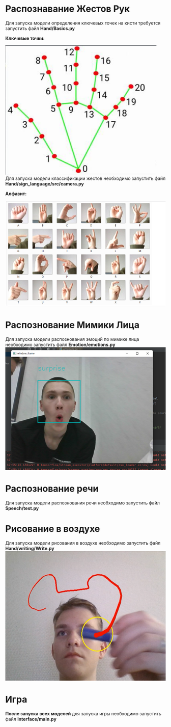 # Распознавание Жестов Рук

Для запуска модели определения ключевых точек на кисти требуется запустить файл **Hand/Basics.py**  

**Ключевые точки:**

![](images/control.png)  
Для запуска модели классификации жестов необходимо запустить файл **Hand/sign_language/src/camera.py**  

**Алфавит:**

![](Hand\sign_language\alpha.png)


# Распознование Мимики Лица

Для запуска модели распознования эмоций по мимике лица необходимо запустить файл **Emotion/emotions.py**  
![](images\surprise.png)

# Распознование речи

Для запуска модели распознования речи необходимо запустить файл **Speech/test.py**  

# Рисование в воздухе

Для запуска модели рисования в воздухе необходимо запустить файл **Hand/writing/Write.py**
![img.png](images/img.png)

# Игра

**После запуска всех моделей** для запуска игры необходимо запустить файл **Interface/main.py**
